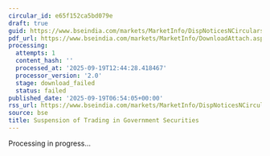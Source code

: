 ```yaml
---
circular_id: e65f152ca5bd079e
draft: true
guid: https://www.bseindia.com/markets/MarketInfo/DispNoticesNCirculars.aspx?Noticeid={550AD0DE-5E40-41DE-B181-3375A5A683FC}&noticeno=20250919-3&dt=09/19/2025&icount=3&totcount=24&flag=0
pdf_url: https://www.bseindia.com/markets/MarketInfo/DownloadAttach.aspx?id=20250919-3&attachedId=
processing:
  attempts: 1
  content_hash: ''
  processed_at: '2025-09-19T12:44:28.418467'
  processor_version: '2.0'
  stage: download_failed
  status: failed
published_date: '2025-09-19T06:54:05+00:00'
rss_url: https://www.bseindia.com/markets/MarketInfo/DispNoticesNCirculars.aspx?Noticeid={550AD0DE-5E40-41DE-B181-3375A5A683FC}&noticeno=20250919-3&dt=09/19/2025&icount=3&totcount=24&flag=0
source: bse
title: Suspension of Trading in Government Securities
---
```


Processing in progress...